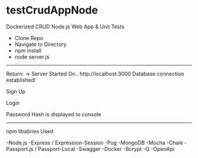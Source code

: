 # testCrudAppNode

Dockerized CRUD Node.js Web App & Unit Tests

- Clone Repo
- Navigate to Directory
- npm install
- node server.js
------------------------------
Return: -> Server Started On.. http://localhost:3000
Database connection established!

Sign Up

Login 

Password Hash is displayed to console


-------------------------------

npm libabries Used

-Node.js
-Express / Expression-Session
-Pug
-MongoDB
-Mocha
-Chaie
-Passport.js / Passport-Local
-Swagger
-Docker
-Bcrypt
-Q
-OpenApi

